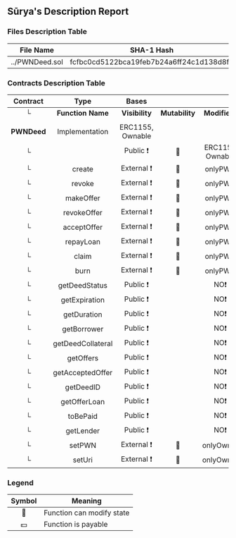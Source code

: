## Sūrya's Description Report

### Files Description Table


|  File Name  |  SHA-1 Hash  |
|-------------|--------------|
| ../PWNDeed.sol | fcfbc0cd5122bca19feb7b24a6ff24c1d138d8f3 |


### Contracts Description Table


|  Contract  |         Type        |       Bases      |                  |                 |
|:----------:|:-------------------:|:----------------:|:----------------:|:---------------:|
|     └      |  **Function Name**  |  **Visibility**  |  **Mutability**  |  **Modifiers**  |
||||||
| **PWNDeed** | Implementation | ERC1155, Ownable |||
| └ | <Constructor> | Public ❗️ | 🛑  | ERC1155 Ownable |
| └ | create | External ❗️ | 🛑  | onlyPWN |
| └ | revoke | External ❗️ | 🛑  | onlyPWN |
| └ | makeOffer | External ❗️ | 🛑  | onlyPWN |
| └ | revokeOffer | External ❗️ | 🛑  | onlyPWN |
| └ | acceptOffer | External ❗️ | 🛑  | onlyPWN |
| └ | repayLoan | External ❗️ | 🛑  | onlyPWN |
| └ | claim | External ❗️ | 🛑  | onlyPWN |
| └ | burn | External ❗️ | 🛑  | onlyPWN |
| └ | getDeedStatus | Public ❗️ |   |NO❗️ |
| └ | getExpiration | Public ❗️ |   |NO❗️ |
| └ | getDuration | Public ❗️ |   |NO❗️ |
| └ | getBorrower | Public ❗️ |   |NO❗️ |
| └ | getDeedCollateral | Public ❗️ |   |NO❗️ |
| └ | getOffers | Public ❗️ |   |NO❗️ |
| └ | getAcceptedOffer | Public ❗️ |   |NO❗️ |
| └ | getDeedID | Public ❗️ |   |NO❗️ |
| └ | getOfferLoan | Public ❗️ |   |NO❗️ |
| └ | toBePaid | Public ❗️ |   |NO❗️ |
| └ | getLender | Public ❗️ |   |NO❗️ |
| └ | setPWN | External ❗️ | 🛑  | onlyOwner |
| └ | setUri | External ❗️ | 🛑  | onlyOwner |


### Legend

|  Symbol  |  Meaning  |
|:--------:|-----------|
|    🛑    | Function can modify state |
|    💵    | Function is payable |
